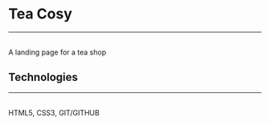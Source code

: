 # Tea Cosy
---

<br>
A landing page for a tea shop

<br>

## Technologies
---
<br>
HTML5, CSS3, GIT/GITHUB
